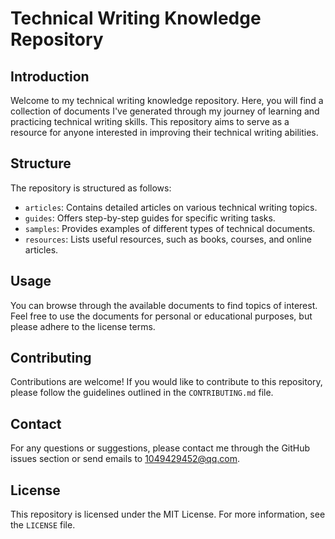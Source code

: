 # Technical Writing Knowledge Repository

## Introduction

Welcome to my technical writing knowledge repository. Here, you will find a collection of documents I've generated through my journey of learning and practicing technical writing skills. This repository aims to serve as a resource for anyone interested in improving their technical writing abilities.

## Structure

The repository is structured as follows:

- `articles`: Contains detailed articles on various technical writing topics.
- `guides`: Offers step-by-step guides for specific writing tasks.
- `samples`: Provides examples of different types of technical documents.
- `resources`: Lists useful resources, such as books, courses, and online articles.

## Usage

You can browse through the available documents to find topics of interest. Feel free to use the documents for personal or educational purposes, but please adhere to the license terms.

## Contributing

Contributions are welcome! If you would like to contribute to this repository, please follow the guidelines outlined in the `CONTRIBUTING.md` file.

## Contact

For any questions or suggestions, please contact me through the GitHub issues section or send emails to 1049429452@qq.com.

## License

This repository is licensed under the MIT License. For more information, see the `LICENSE` file.
